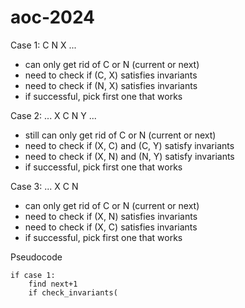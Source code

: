 # aoc-2024


Case 1: 
C N X ...
* can only get rid of C or N (current or next)
* need to check if (C, X) satisfies invariants
* need to check if (N, X) satisfies invariants
* if successful, pick first one that works

Case 2:
... X C N Y ...
* still can only get rid of C or N (current or next)
* need to check if (X, C) and (C, Y) satisfy invariants
* need to check if (X, N) and (N, Y) satisfy invariants
* if successful, pick first one that works 

 
Case 3: 
... X C N
* can only get rid of C or N (current or next)
* need to check if (X, N) satisfies invariants
* need to check if (X, C) satisfies invariants
* if successful, pick first one that works

Pseudocode
```
if case 1:
    find next+1
    if check_invariants(


```